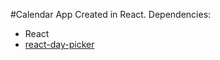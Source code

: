 #Calendar App
Created in React.
Dependencies:
 - React
 - [react-day-picker](http://react-day-picker.js.org/) 
